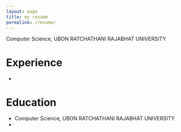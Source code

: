 ```yaml
---
layout: page
title: my resume
permalink: /resume/
---
```

Computer Science, UBON RATCHATHANI RAJABHAT UNIVERSITY

# Experience
- 

# Education
- Computer Science, UBON RATCHATHANI RAJABHAT UNIVERSITY
- 
